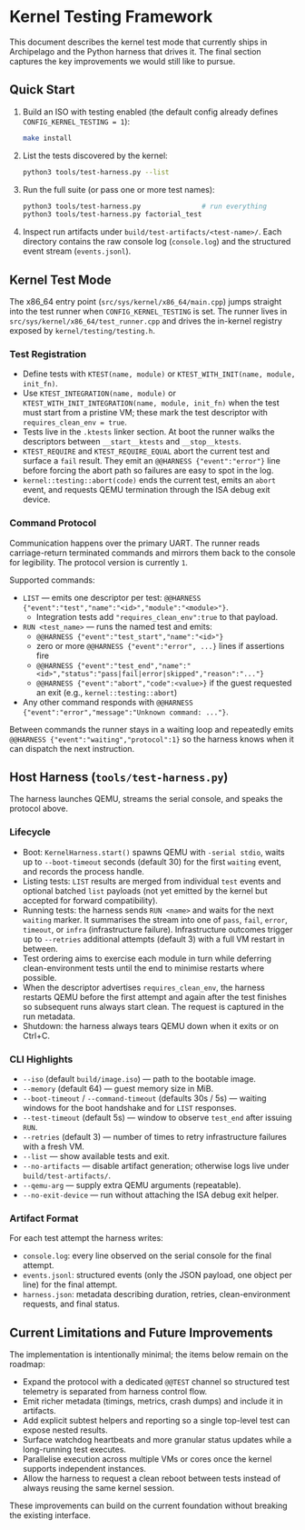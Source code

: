 # Kernel Testing Framework

This document describes the kernel test mode that currently ships in Archipelago and the Python harness that drives it. The final section captures the key improvements we would still like to pursue.

## Quick Start
1. Build an ISO with testing enabled (the default config already defines `CONFIG_KERNEL_TESTING = 1`):
   ```bash
   make install
   ```
2. List the tests discovered by the kernel:
   ```bash
   python3 tools/test-harness.py --list
   ```
3. Run the full suite (or pass one or more test names):
   ```bash
   python3 tools/test-harness.py               # run everything
   python3 tools/test-harness.py factorial_test
   ```
4. Inspect run artifacts under `build/test-artifacts/<test-name>/`. Each directory contains the raw console log (`console.log`) and the structured event stream (`events.jsonl`).

## Kernel Test Mode
The x86_64 entry point (`src/sys/kernel/x86_64/main.cpp`) jumps straight into the test runner when `CONFIG_KERNEL_TESTING` is set. The runner lives in `src/sys/kernel/x86_64/test_runner.cpp` and drives the in-kernel registry exposed by `kernel/testing/testing.h`.

### Test Registration
- Define tests with `KTEST(name, module)` or `KTEST_WITH_INIT(name, module, init_fn)`.
- Use `KTEST_INTEGRATION(name, module)` or `KTEST_WITH_INIT_INTEGRATION(name, module, init_fn)` when the test must start from a pristine VM; these mark the test descriptor with `requires_clean_env = true`.
- Tests live in the `.ktests` linker section. At boot the runner walks the descriptors between `__start__ktests` and `__stop__ktests`.
- `KTEST_REQUIRE` and `KTEST_REQUIRE_EQUAL` abort the current test and surface a `fail` result. They emit an `@@HARNESS {"event":"error"}` line before forcing the abort path so failures are easy to spot in the log.
- `kernel::testing::abort(code)` ends the current test, emits an `abort` event, and requests QEMU termination through the ISA debug exit device.

### Command Protocol
Communication happens over the primary UART. The runner reads carriage-return terminated commands and mirrors them back to the console for legibility. The protocol version is currently `1`.

Supported commands:
- `LIST` — emits one descriptor per test: `@@HARNESS {"event":"test","name":"<id>","module":"<module>"}`.
  - Integration tests add `"requires_clean_env":true` to that payload.
- `RUN <test_name>` — runs the named test and emits:
  - `@@HARNESS {"event":"test_start","name":"<id>"}`
  - zero or more `@@HARNESS {"event":"error", ...}` lines if assertions fire
  - `@@HARNESS {"event":"test_end","name":"<id>","status":"pass|fail|error|skipped","reason":"..."}`
  - `@@HARNESS {"event":"abort","code":<value>}` if the guest requested an exit (e.g., `kernel::testing::abort`)
- Any other command responds with `@@HARNESS {"event":"error","message":"Unknown command: ..."}`.

Between commands the runner stays in a waiting loop and repeatedly emits `@@HARNESS {"event":"waiting","protocol":1}` so the harness knows when it can dispatch the next instruction.

## Host Harness (`tools/test-harness.py`)
The harness launches QEMU, streams the serial console, and speaks the protocol above.

### Lifecycle
- Boot: `KernelHarness.start()` spawns QEMU with `-serial stdio`, waits up to `--boot-timeout` seconds (default 30) for the first `waiting` event, and records the process handle.
- Listing tests: `LIST` results are merged from individual `test` events and optional batched `list` payloads (not yet emitted by the kernel but accepted for forward compatibility).
- Running tests: the harness sends `RUN <name>` and waits for the next `waiting` marker. It summarises the stream into one of `pass`, `fail`, `error`, `timeout`, or `infra` (infrastructure failure). Infrastructure outcomes trigger up to `--retries` additional attempts (default 3) with a full VM restart in between.
- Test ordering aims to exercise each module in turn while deferring clean-environment tests until the end to minimise restarts where possible.
- When the descriptor advertises `requires_clean_env`, the harness restarts QEMU before the first attempt and again after the test finishes so subsequent runs always start clean. The request is captured in the run metadata.
- Shutdown: the harness always tears QEMU down when it exits or on Ctrl+C.

### CLI Highlights
- `--iso` (default `build/image.iso`) — path to the bootable image.
- `--memory` (default 64) — guest memory size in MiB.
- `--boot-timeout` / `--command-timeout` (defaults 30s / 5s) — waiting windows for the boot handshake and for `LIST` responses.
- `--test-timeout` (default 5s) — window to observe `test_end` after issuing `RUN`.
- `--retries` (default 3) — number of times to retry infrastructure failures with a fresh VM.
- `--list` — show available tests and exit.
- `--no-artifacts` — disable artifact generation; otherwise logs live under `build/test-artifacts/`.
- `--qemu-arg` — supply extra QEMU arguments (repeatable).
- `--no-exit-device` — run without attaching the ISA debug exit helper.

### Artifact Format
For each test attempt the harness writes:
- `console.log`: every line observed on the serial console for the final attempt.
- `events.jsonl`: structured events (only the JSON payload, one object per line) for the final attempt.
- `harness.json`: metadata describing duration, retries, clean-environment requests, and final status.

## Current Limitations and Future Improvements
The implementation is intentionally minimal; the items below remain on the roadmap:
- Expand the protocol with a dedicated `@@TEST` channel so structured test telemetry is separated from harness control flow.
- Emit richer metadata (timings, metrics, crash dumps) and include it in artifacts.
- Add explicit subtest helpers and reporting so a single top-level test can expose nested results.
- Surface watchdog heartbeats and more granular status updates while a long-running test executes.
- Parallelise execution across multiple VMs or cores once the kernel supports independent instances.
- Allow the harness to request a clean reboot between tests instead of always reusing the same kernel session.

These improvements can build on the current foundation without breaking the existing interface.
